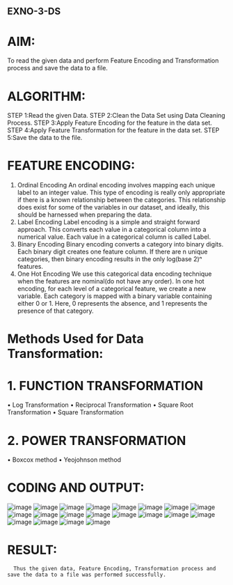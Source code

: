 ## EXNO-3-DS

# AIM:
To read the given data and perform Feature Encoding and Transformation process and save the data to a file.

# ALGORITHM:
STEP 1:Read the given Data.
STEP 2:Clean the Data Set using Data Cleaning Process.
STEP 3:Apply Feature Encoding for the feature in the data set.
STEP 4:Apply Feature Transformation for the feature in the data set.
STEP 5:Save the data to the file.

# FEATURE ENCODING:
1. Ordinal Encoding
An ordinal encoding involves mapping each unique label to an integer value. This type of encoding is really only appropriate if there is a known relationship between the categories. This relationship does exist for some of the variables in our dataset, and ideally, this should be harnessed when preparing the data.
2. Label Encoding
Label encoding is a simple and straight forward approach. This converts each value in a categorical column into a numerical value. Each value in a categorical column is called Label.
3. Binary Encoding
Binary encoding converts a category into binary digits. Each binary digit creates one feature column. If there are n unique categories, then binary encoding results in the only log(base 2)ⁿ features.
4. One Hot Encoding
We use this categorical data encoding technique when the features are nominal(do not have any order). In one hot encoding, for each level of a categorical feature, we create a new variable. Each category is mapped with a binary variable containing either 0 or 1. Here, 0 represents the absence, and 1 represents the presence of that category.

# Methods Used for Data Transformation:
  # 1. FUNCTION TRANSFORMATION
• Log Transformation
• Reciprocal Transformation
• Square Root Transformation
• Square Transformation
  # 2. POWER TRANSFORMATION
• Boxcox method
• Yeojohnson method

# CODING AND OUTPUT:
    
![image](https://github.com/user-attachments/assets/2870df23-d2ea-493f-b014-e91ea2019edb)
![image](https://github.com/user-attachments/assets/43e4d791-1554-4c65-9187-7066363558e9)
![image](https://github.com/user-attachments/assets/5332995d-89f0-41f9-8808-b1a60df47e7a)
![image](https://github.com/user-attachments/assets/cdff139d-db58-4223-85a7-d5fc5803165c)
![image](https://github.com/user-attachments/assets/4e5eecc8-02ff-44dc-8fd1-3f0aafcf1179)
![image](https://github.com/user-attachments/assets/7378fbeb-f293-45a0-a27d-c4ecefbc24c3)
![image](https://github.com/user-attachments/assets/650d40e1-2096-4373-b6b8-083f462ce0b7)
![image](https://github.com/user-attachments/assets/14d02445-6246-41fa-8db3-e00634172755)
![image](https://github.com/user-attachments/assets/2c85d3a0-6d6d-4d3f-964c-94a09f15df5e)
![image](https://github.com/user-attachments/assets/688a7c4f-b276-458e-b5f4-7f471caf8900)
![image](https://github.com/user-attachments/assets/a50951bc-8e57-4966-ba50-c13bfc669363)
![image](https://github.com/user-attachments/assets/421046ac-9622-44f8-958b-eb8e3dc019c8)
![image](https://github.com/user-attachments/assets/a5868507-df25-45a4-8590-389479d6f1ef)
![image](https://github.com/user-attachments/assets/85d0fe40-7c36-44d3-84d9-0086663a3b1e)
![image](https://github.com/user-attachments/assets/d7f93286-7564-4608-bfbc-602da251a673)
![image](https://github.com/user-attachments/assets/6df2d159-f03c-4120-afcb-96e93549d334)
![image](https://github.com/user-attachments/assets/55679e14-4db8-4286-b450-819af40c9b3e)
![image](https://github.com/user-attachments/assets/54890669-ac01-4f89-bdf2-d6b6fded0d09)
![image](https://github.com/user-attachments/assets/51ee847c-948c-4126-aef1-5d55f0873377)
![image](https://github.com/user-attachments/assets/2879699b-b8a2-46c8-b4b3-c0da524ab25f)

# RESULT:
      Thus the given data, Feature Encoding, Transformation process and save the data to a file was performed successfully.

       
